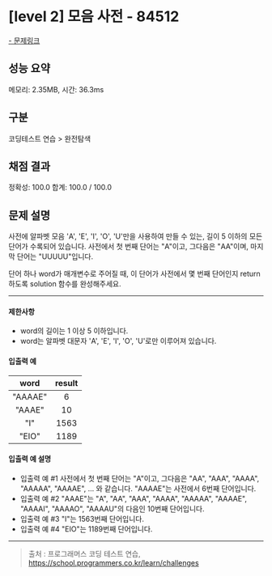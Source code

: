 # [level 2] 모음 사전 - 84512

<a href="https://school.programmers.co.kr/learn/courses/30/lessons/84512">- 문제링크</a>

## 성능 요약

메모리: 2.35MB, 시간: 36.3ms

## 구분

코딩테스트 연습 > 완전탐색

## 채점 결과

정확성: 100.0
합계: 100.0 / 100.0

## 문제 설명

사전에 알파벳 모음 'A', 'E', 'I', 'O', 'U'만을 사용하여 만들 수 있는, 길이 5 이하의 모든 단어가 수록되어 있습니다. 사전에서 첫 번째 단어는 "A"이고, 그다음은 "AA"이며, 마지막 단어는 "UUUUU"입니다.

단어 하나 word가 매개변수로 주어질 때, 이 단어가 사전에서 몇 번째 단어인지 return 하도록 solution 함수를 완성해주세요.

---

#### 제한사항

- word의 길이는 1 이상 5 이하입니다.
- word는 알파벳 대문자 'A', 'E', 'I', 'O', 'U'로만 이루어져 있습니다.

#### 입출력 예

| **word** | **result** |
| :------: | :--------: |
| "AAAAE"  |     6      |
|  "AAAE"  |     10     |
|   "I"    |    1563    |
|  "EIO"   |    1189    |

#### 입출력 예 설명

- 입출력 예 #1
  사전에서 첫 번째 단어는 "A"이고, 그다음은 "AA", "AAA", "AAAA", "AAAAA", "AAAAE", ... 와 같습니다. "AAAAE"는 사전에서 6번째 단어입니다.
- 입출력 예 #2
  "AAAE"는 "A", "AA", "AAA", "AAAA", "AAAAA", "AAAAE", "AAAAI", "AAAAO", "AAAAU"의 다음인 10번째 단어입니다.
- 입출력 예 #3
  "I"는 1563번째 단어입니다.
- 입출력 예 #4
  "EIO"는 1189번째 단어입니다.

---

> 출처 : 프로그래머스 코딩 테스트 연습, <https://school.programmers.co.kr/learn/challenges>

